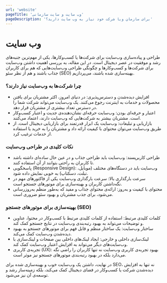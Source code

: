 ```yaml
---
url: 'website'
pageTitle: 'وب سایت و سایت سازمانی'
pageDescription: 'برای سازمان ویا شرکت خود نیاز به وب سایت دارید؟'
---
```


# وب سایت

طراحی و پیاده‌سازی وب‌سایت برای شرکت‌ها یا کسب‌وکارها، یکی از مهم‌ترین جنبه‌های رشد و موفقیت در عصر دیجیتال است. در این مقاله، به بررسی اهمیت داشتن وب‌سایت برای شرکت‌ها و کسب‌وکارها و چگونگی طراحی وب‌سایت‌هایی که هم برای کاربران جذاب باشند و هم از نظر سئو (SEO) بهینه‌سازی شده باشند، می‌پردازیم.

### چرا شرکت‌ها به وب‌سایت نیاز دارند؟

*   افزایش دیده‌شدن و دسترس‌پذیری: در دنیای امروز، اکثر مشتریان برای یافتن محصولات و خدمات به اینترنت رجوع می‌کنند. یک وب‌سایت می‌تواند شرکت شما را در دسترس تعداد بیشتری از مشتریان قرار دهد.
*   اعتبار و حرفه‌ای بودن: وب‌سایت حرفه‌ای نشان‌دهنده‌ی جدیت و اعتبار کسب‌وکار است. مشتریان بیشتر به شرکت‌هایی که وب‌سایت دارند، اعتماد می‌کنند.
*   بازاریابی و تبلیغات: وب‌سایت یک ابزار قدرتمند برای بازاریابی دیجیتال است. از طریق وب‌سایت می‌توان محتوای با کیفیت ارائه داد و مشتریان را به خرید یا استفاده از خدمات ترغیب کرد.

### نکات کلیدی در طراحی وب‌سایت

*   طراحی کاربرپسند: وب‌سایت باید طراحی جذاب و در عین حال ساده‌ای داشته باشد تا کاربران به راحتی بتوانند از آن استفاده کنند.
*   پاسخگویی (Responsive Design): وب‌سایت باید در دستگاه‌های مختلف (موبایل، تبلت، دسکتاپ) به خوبی نمایش داده شود.
*   سرعت بارگذاری بالا: سرعت بارگذاری وب‌سایت یکی از فاکتورهای مهم در نگه‌داشتن کاربران و بهینه‌سازی برای موتورهای جستجو است.
*   محتوای با کیفیت و به‌روز: ارائه‌ی محتوای جذاب و مفید که به‌طور منظم به‌روزرسانی می‌شود، برای جذب مشتریان و بهبود سئو ضروری است.

### بهینه‌سازی برای موتورهای جستجو (SEO)

*   کلمات کلیدی مرتبط: استفاده از کلمات کلیدی مرتبط با کسب‌وکار در محتوا، عناوین و توضیحات می‌تواند به بهبود رتبه‌بندی وب‌سایت در نتایج جستجو کمک کند.
*   ساختار وب‌سایت: یک ساختار منظم و قابل فهم برای موتورهای جستجو به بهبود دیده‌شدن وب‌سایت کمک می‌کند.
*   لینک‌سازی داخلی و خارجی: ایجاد لینک‌های داخلی بین صفحات و لینک‌سازی با وب‌سایت‌های دیگر می‌تواند به افزایش اعتبار وب‌سایت کمک کند.
*   تجربه‌ی کاربری (UX): بهبود تجربه‌ی کاربری وب‌سایت نه تنها کاربران را راضی نگه می‌دارد بلکه در بهبود رتبه‌بندی موتورهای جستجو نیز موثر است.

در نهایت، داشتن یک وب‌سایت خوب و بهینه‌سازی شده برای SEO، نه تنها به افزایش دیده‌شدن شرکت یا کسب‌وکار در فضای دیجیتال کمک می‌کند، بلکه زمینه‌ساز رشد و توسعه‌ی آن نیز می‌شود.